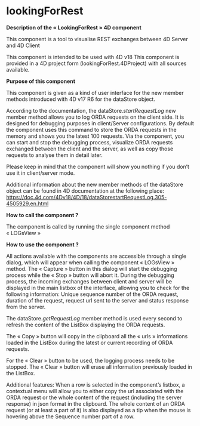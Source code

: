 # lookingForRest

**Description of the « LookingForRest » 4D component**

This component is a tool to visualise REST exchanges between 4D Server and 4D Client

This component is intended to be used with 4D v18
This component is provided in a 4D project form (lookingForRest.4DProject) with all sources available.


**Purpose of this component**

This component is given as a kind of user interface for the new member methods introduced with 4D v17 R6 for the dataStore object. 

According to the documentation, the dataStore.*startRequestLog* new member method allows you to log ORDA requests on the client side. It is designed for debugging purposes in client/Server configurations.
By default the component uses this command to store the ORDA requests in the memory and shows you the latest 100 requests.
Via the component, you can start and stop the debugging process, visualize ORDA requests exchanged between the client and the server, as well as copy those requests to analyse them in detail later.

Please keep in mind that the component will show you nothing if you don’t use it in client/server mode.

Additional information about the new member methods of the dataStore object can be found in 4D documentation at the following place:
https://doc.4d.com/4Dv18/4D/18/dataStorestartRequestLog.305-4505929.en.html


**How to call the component ?**

The component is called by running the single component method « LOGsView »


**How to use the component ?**

All actions available with the components are accessible through a single dialog, which will appear when calling the component « LOGsView » method.
The « Capture » button in this dialog will start the debugging process while the « Stop » button will abort it.
During the debugging process, the incoming exchanges between client and server will be displayed in the main listbox of the interface, allowing you to check for the following information:
Unique sequence number of the ORDA request, duration of the request, request url sent to the server and status response from the server.

The dataStore.*getRequestLog* member method is used every second to refresh the content of the ListBox displaying the ORDA requests.

The « Copy » button will copy in the clipboard all the « urls » informations loaded in the ListBox during the latest or current recording of ORDA requests.

For the « Clear » button to be used, the logging process needs to be stopped. The « Clear » button will erase all information previously loaded in the ListBox.

Additional features:
When a row is selected in the component’s listbox, a contextual menu will allow you to either copy the url associated with the ORDA request or the whole content of the request (including the server response) in json format in the clipboard.
The whole content of an ORDA request (or at least a part of it) is also displayed as a tip when the mouse is hovering above the Sequence number part of a row.
